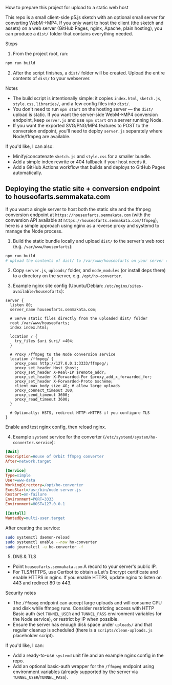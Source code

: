 How to prepare this project for upload to a static web host

This repo is a small client-side p5.js sketch with an optional small server for converting WebM→MP4.
If you only want to host the client (the sketch and assets) on a web server (GitHub Pages, nginx, Apache, plain hosting), you can produce a `dist/` folder that contains everything needed.

Steps

1. From the project root, run:

```bash
npm run build
```

2. After the script finishes, a `dist/` folder will be created. Upload the entire contents of `dist/` to your webserver.

Notes

- The build script is intentionally simple: it copies `index.html`, `sketch.js`, `style.css`, `libraries/`, and a few config files into `dist/`.
- You don't need to run `npm start` on the hosting server — the `dist/` upload is static. If you want the server-side WebM→MP4 conversion endpoint, keep `server.js` and use `npm start` on a server running Node.
- If you want the exported SVG/PNG/MP4 features to POST to the conversion endpoint, you'll need to deploy `server.js` separately where Node/ffmpeg are available.

If you'd like, I can also:
- Minify/concatenate `sketch.js` and `style.css` for a smaller bundle.
- Add a simple index rewrite or 404 fallback if your host needs it.
- Add a GitHub Actions workflow that builds and deploys to GitHub Pages automatically.

## Deploying the static site + conversion endpoint to houseofarts.semmakata.com

If you want a single server to host both the static site and the ffmpeg conversion endpoint at `https://houseofarts.semmakata.com` (with the conversion API available at `https://houseofarts.semmakata.com/ffmpeg`), here is a simple approach using nginx as a reverse proxy and systemd to manage the Node process.

1) Build the static bundle locally and upload `dist/` to the server's web root (e.g. `/var/www/houseofarts`):

```bash
npm run build
# upload the contents of dist/ to /var/www/houseofarts on your server (scp/rsync)
```

2) Copy `server.js`, `uploads/` folder, and `node_modules` (or install deps there) to a directory on the server, e.g. `/opt/ho-converter`.

3) Example nginx site config (Ubuntu/Debian: `/etc/nginx/sites-available/houseofarts`):

```nginx
server {
  listen 80;
  server_name houseofarts.semmakata.com;

  # Serve static files directly from the uploaded dist/ folder
  root /var/www/houseofarts;
  index index.html;

  location / {
    try_files $uri $uri/ =404;
  }

  # Proxy /ffmpeg to the Node conversion service
  location /ffmpeg/ {
    proxy_pass http://127.0.0.1:3333/ffmpeg/;
    proxy_set_header Host $host;
    proxy_set_header X-Real-IP $remote_addr;
    proxy_set_header X-Forwarded-For $proxy_add_x_forwarded_for;
    proxy_set_header X-Forwarded-Proto $scheme;
    client_max_body_size 4G; # allow large uploads
    proxy_connect_timeout 300;
    proxy_send_timeout 3600;
    proxy_read_timeout 3600;
  }

  # Optionally: HSTS, redirect HTTP->HTTPS if you configure TLS
}
```

Enable and test nginx config, then reload nginx.

4) Example `systemd` service for the converter (`/etc/systemd/system/ho-converter.service`):

```ini
[Unit]
Description=House of Orbit ffmpeg converter
After=network.target

[Service]
Type=simple
User=www-data
WorkingDirectory=/opt/ho-converter
ExecStart=/usr/bin/node server.js
Restart=on-failure
Environment=PORT=3333
Environment=HOST=127.0.0.1

[Install]
WantedBy=multi-user.target
```

After creating the service:

```bash
sudo systemctl daemon-reload
sudo systemctl enable --now ho-converter
sudo journalctl -u ho-converter -f
```

5) DNS & TLS

- Point `houseofarts.semmakata.com` A record to your server's public IP.
- For TLS/HTTPS, use Certbot to obtain a Let's Encrypt certificate and enable HTTPS in nginx. If you enable HTTPS, update nginx to listen on 443 and redirect 80 to 443.

Security notes

- The `/ffmpeg` endpoint can accept large uploads and will consume CPU and disk while ffmpeg runs. Consider restricting access with HTTP Basic auth (set `TUNNEL_USER` and `TUNNEL_PASS` environment variables for the Node service), or restrict by IP when possible.
- Ensure the server has enough disk space under `uploads/` and that regular cleanup is scheduled (there is a `scripts/clean-uploads.js` placeholder script).

If you'd like, I can:
- Add a ready-to-use `systemd` unit file and an example nginx config in the repo.
- Add an optional basic-auth wrapper for the `/ffmpeg` endpoint using environment variables (already supported by the server via `TUNNEL_USER`/`TUNNEL_PASS`).
